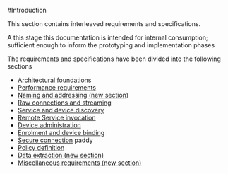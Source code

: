 #Introduction

This section contains interleaved requirements and specifications.

A this stage this documentation is intended for internal consumption; sufficient enough to inform the prototyping and implementation phases

The requirements and specifications have been divided into the following sections


* [Architectural foundations](architecture) 
* [Performance requirements](performance)
* [Naming and addressing (new section)](naming)
* [Raw connections and streaming](connections)
* [Service and device discovery](discovery)
* [Remote Service invocation](invocation)
* [Device administration](devadmin)
* [Enrolment and device binding](enrolment) 
* [Secure connection](secure-connection) paddy
* [Policy definition](policy)
* [Data extraction (new section)](data)
* [Miscellaneous requirements (new section)](requirements)











